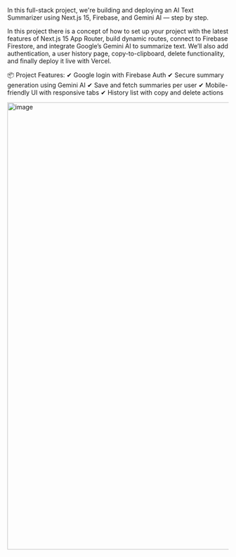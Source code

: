 In this full-stack project, we're building and deploying an AI Text Summarizer using Next.js 15, Firebase, and Gemini AI — step by step.

In this project there is a concept of how to set up your project with the latest features of Next.js 15 App Router, build dynamic routes, connect to Firebase Firestore, and integrate Google’s Gemini AI to summarize text. We’ll also add authentication, a user history page, copy-to-clipboard, delete functionality, and finally deploy it live with Vercel.

📦 Project Features:
✔ Google login with Firebase Auth
✔ Secure summary generation using Gemini AI
✔ Save and fetch summaries per user
✔ Mobile-friendly UI with responsive tabs
✔ History list with copy and delete actions


<img width="1920" height="1020" alt="image" src="https://github.com/user-attachments/assets/e032fcce-af98-4a1d-8255-c18a2a4d8096" />





